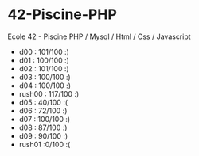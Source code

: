 # 42-Piscine-PHP
Ecole 42 - Piscine PHP / Mysql / Html / Css / Javascript
	
- d00 : 101/100 :)
- d01 : 100/100 :)
- d02 : 101/100 :)
- d03 : 100/100 :)
- d04 : 100/100 :)
- rush00 : 117/100 :)
- d05 : 40/100 :(
- d06 : 72/100 :)
- d07 : 100/100 :)
- d08 : 87/100 :)
- d09 : 90/100 :)
- rush01 :0/100 :(
